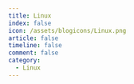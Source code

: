 ```yaml
---
title: Linux
index: false
icon: /assets/blogicons/Linux.png
article: false
timeline: false
comment: false
category:
  - Linux
---
```


<div class="catalog-display-container">
  <Catalog hideHeading />
</div>
